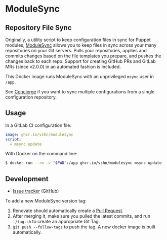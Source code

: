 # ModuleSync

## Repository File Sync

Originally, a utility script to keep configuration files in sync for Puppet modules,
[ModuleSync](https://github.com/voxpupuli/modulesync/) allows you to keep files in
sync across your many repositories on your Git servers. Pulls your repositories,
applies and commits changes based on the file templates you prepare, and pushes the
changes back to each repo. Support for creating GitHub PRs and GitLab MRs (since v2.0.0)
in an automated fashion is included.

This Docker image runs ModuleSync with an unprivileged `msync` user in `/app`.

See [Concierge](https://github.com/vshn/docker-concierge/) if you want to sync
multiple configurations from a single configuration repository.

## Usage

In a GitLab CI configuration file:

```yaml
image: ghcr.io/vshn/modulesync
script:
  - msync update
```

With Docker on the command line:

```sh
$ docker run --rm -v "$PWD":/app ghcr.io/vshn/modulesync msync update
```

## Development

- [Issue tracker](https://github.com/vshn/docker-modulesync/) (GitHub)

To add a new ModuleSync version tag:

1. Renovate should automatically create a [Pull Request](https://github.com/vshn/docker-modulesync/pulls).
1. After merging it, make sure you pulled the latest commits, and run `./tag.sh` to create an appropriate Git Tag.
1. `git push --follow-tags` to push the tag. A new docker image is built automatically.
